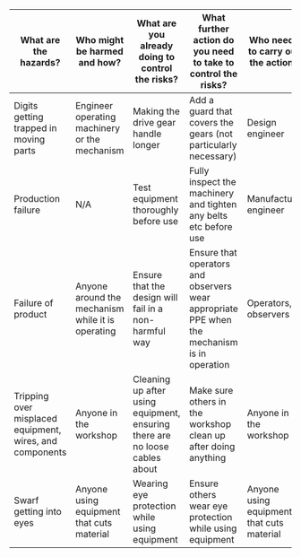 | What are the hazards?                                    | Who might be harmed and how?                      | What are you already doing to control the risks?                             | What further action do you need to take to control the risks?                               | Who needs to carry out the action?        | When is the action needed by?                            | Done |
|----------------------------------------------------------|---------------------------------------------------|------------------------------------------------------------------------------|---------------------------------------------------------------------------------------------|-------------------------------------------|----------------------------------------------------------|------|
| Digits getting trapped in moving parts                   | Engineer operating machinery or the mechanism     | Making the drive gear handle longer                                          | Add a guard that covers the gears (not particularly necessary)                              | Design engineer                           | Before manufacture                                       | Y    |
| Production failure                                       | N/A                                               | Test equipment thoroughly before use                                         | Fully inspect the machinery and tighten any belts etc before use                            | Manufacture engineer                      | Before manufacture                                       |      |
| Failure of product                                       | Anyone around the mechanism while it is operating | Ensure that the design will fail in a non-harmful way                        | Ensure that operators and observers wear appropriate PPE when the mechanism is in operation | Operators, observers                      | Before and during operation and testing of the mechanism |      |
| Tripping over misplaced equipment, wires, and components | Anyone in the workshop                            | Cleaning up after using equipment,  ensuring there are no loose cables about | Make sure others in the workshop clean up after doing anything                              | Anyone in the workshop                    | All the time                                             | Y    |
| Swarf getting into eyes                                  | Anyone using equipment that cuts material         | Wearing eye protection while using equipment                                 | Ensure others wear eye protection while using equipment                                     | Anyone using equipment that cuts material | During manufacture                                       |      |
